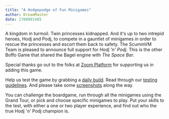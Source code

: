 ```yaml
---
title: "A Hodgepodge of Fun Minigames"
author: DreamMaster
date: 1760991485
---
```

A kingdom in turmoil. Twin princesses kidnapped. And it's up to two intrepid heroes, Hodj and Podj, to compete in a gauntlet of minigames in order to rescue the princesses and escort them back to safety. The ScummVM Team is pleased to announce full support for _Hodj 'n' Podj_. This is the other Boffo Game that shared the Bagel engine with _The Space Bar_.

Special thanks go out to the folks at [Zoom Platform](https://www.zoom-platform.com/news/hodj-n-podj-coming-soon-test-it-out-using-scummvm) for supporting us in adding this game.

Help us test the game by grabbing a [daily build](https://scummvm.org/downloads/#daily). Read through our [testing guidelines](https://wiki.scummvm.org/index.php/Release_Testing#Testing_Guidelines). And please take some [screenshots](https://wiki.scummvm.org/index.php/Screenshots) along the way.

You can challenge the boardgame, run through all the minigames using the Grand Tour, or pick and choose specific minigames to play. Put your skills to the test, with either a one or two player experience, and find out who the true Hodj 'n' Podj champion is.
